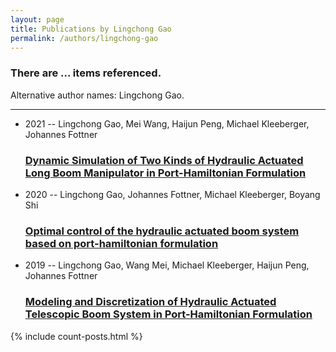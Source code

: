 ```yaml
---
layout: page
title: Publications by Lingchong Gao
permalink: /authors/lingchong-gao
---
```


<h3 id="number-posts">There are ... items referenced.</h3>
<p id='info-authors'>Alternative author names: Lingchong Gao.</p>
<hr />
<ul class="post-list">
<li><span class='post-meta'>2021 -- Lingchong Gao, Mei Wang, Haijun Peng, Michael Kleeberger, Johannes Fottner</span><h3><a class='post-link' href="{{ site.baseurl }}/dynamic-simulation-of-two-kinds-of-hydraulic-actuated-long-boom-manipulator-in-port-hamiltonian-formulation">Dynamic Simulation of Two Kinds of Hydraulic Actuated Long Boom Manipulator in Port-Hamiltonian Formulation</a></h3></li>
<li><span class='post-meta'>2020 -- Lingchong Gao, Johannes Fottner, Michael Kleeberger, Boyang Shi</span><h3><a class='post-link' href="{{ site.baseurl }}/optimal-control-of-the-hydraulic-actuated-boom-system-based-on-port-hamiltonian-formulation">Optimal control of the hydraulic actuated boom system based on port-hamiltonian formulation</a></h3></li>
<li><span class='post-meta'>2019 -- Lingchong Gao, Wang Mei, Michael Kleeberger, Haijun Peng, Johannes Fottner</span><h3><a class='post-link' href="{{ site.baseurl }}/modeling-and-discretization-of-hydraulic-actuated-telescopic-boom-system-in-port-hamiltonian-formulation">Modeling and Discretization of Hydraulic Actuated Telescopic Boom System in Port-Hamiltonian Formulation</a></h3></li>

</ul>
{% include count-posts.html %}
